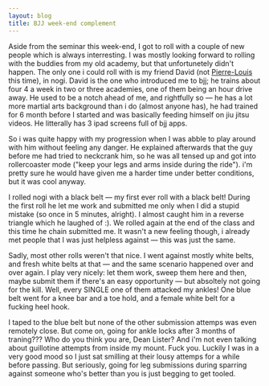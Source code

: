```yaml
---
layout: blog
title: BJJ week-end complement
---
```

Aside from the seminar this week-end, I got to roll with a couple of new people which is always interresting. I was mostly looking forward to rolling with the buddies from my old academy, but that unfortunetely didn't happen. The only one i could roll with is my friend David (not [Pierre-Louis](/) this time), in nogi. David is the one who introduced me to bjj; he trains about four 4 a week in two or three academies, one of them being an hour drive away. He used to be a notch ahead of me, and rightfully so — he has a lot more martial arts background than i do (almost anyone has), he had trained for 6 month before I started and was basically feeding himself on jiu jitsu videos. He litterally has 3 ipad screens full of bjj apps.

So i was quite happy with my progression when I was abble to play around with him without feeling any danger. He explained afterwards that the guy before me had tried to neckcrank him, so he was all tensed up and got into rollercoaster mode ("keep your legs and arms inside during the ride"). i'm pretty sure he would have given me a harder time under better conditions, but it was cool anyway.

I rolled nogi with a black belt — my first ever roll with a black belt! During the first roll he let me work and submitted me only when I did a stupid mistake (so once in 5 minutes, alright). I almost caught him in a reverse triangle which he laughed of :). We rolled again at the end of the class and this time he chain submitted me. It wasn't a new feeling though, i already met people that I was just helpless against — this was just the same.

Sadly, most other rolls weren't that nice. I went against mostly white belts, and fresh white belts at that — and the same scenario happened over and over again. I play very nicely: let them work, sweep them here and then, maybe submit them if there's an easy opportunity — but absoltely not going for the kill. Well, every SINGLE one of them attacked my ankles! One blue belt went for a knee bar and a toe hold, and a female white belt for a fucking heel hook.

I taped to the blue belt but none of the other submission attemps was even remotely close. But come on, going for ankle locks after 3 months of traning??? Who do you think you are, Dean Lister? And i'm not even talking about guillotine attempts from inside my mount. Fuck you. Luckily I was in a very good mood so I just sat smilling at their lousy attemps for a while before passing. But seriously, going for leg submissions during sparring against someone who's better than you is just begging to get tooled.